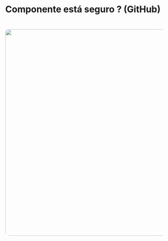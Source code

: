 # Componente está seguro ? (GitHub)

<br>

<div style="text-align: center; margin-top:10px">
  <Image style="margin: 0 auto; border-radius: 10px; width: 650px" src="advisor-dotnet.png" />
</div>
